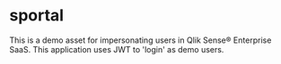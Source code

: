 # sportal
This is a demo asset for impersonating users in Qlik Sense® Enterprise SaaS. This application uses JWT to 'login' as demo users.
